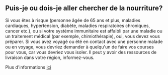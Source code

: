 ## Puis-je ou dois-je aller chercher de la nourriture?

Si vous êtes à risque (personne âgée de 65 ans et plus, maladies cardiaques, hypertension, diabète, maladies respiratoires chroniques, cancer etc.), ou si votre système immunitaire est affaibli par une maladie ou un traitement médical (par exemple, chimiothérapie), oui, vous devez vous préparer. Si vous avez voyagé ou été en contact avec une personne malade ou en voyage, vous devriez demander à quelqu'un de faire vos courses pour vous, car vous devriez vous isoler. Il peut y avoir des ressources de livraison dans votre région, informez-vous.

Plus d'informations [ici](https://www.canada.ca/fr/sante-publique/services/maladies/2019-nouveau-coronavirus/preparation.html)
